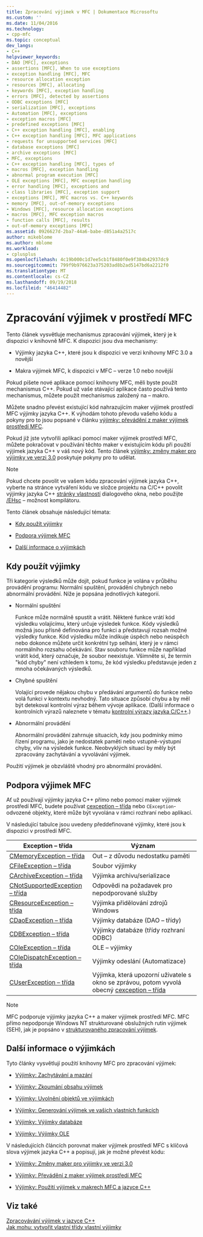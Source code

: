 ```yaml
---
title: Zpracování výjimek v MFC | Dokumentace Microsoftu
ms.custom: ''
ms.date: 11/04/2016
ms.technology:
- cpp-mfc
ms.topic: conceptual
dev_langs:
- C++
helpviewer_keywords:
- DAO [MFC], exceptions
- assertions [MFC], When to use exceptions
- exception handling [MFC], MFC
- resource allocation exception
- resources [MFC], allocating
- keywords [MFC], exception handling
- errors [MFC], detected by assertions
- ODBC exceptions [MFC]
- serialization [MFC], exceptions
- Automation [MFC], exceptions
- exception macros [MFC]
- predefined exceptions [MFC]
- C++ exception handling [MFC], enabling
- C++ exception handling [MFC], MFC applications
- requests for unsupported services [MFC]
- database exceptions [MFC]
- archive exceptions [MFC]
- MFC, exceptions
- C++ exception handling [MFC], types of
- macros [MFC], exception handling
- abnormal program execution [MFC]
- OLE exceptions [MFC], MFC exception handling
- error handling [MFC], exceptions and
- class libraries [MFC], exception support
- exceptions [MFC], MFC macros vs. C++ keywords
- memory [MFC], out-of-memory exceptions
- Windows [MFC], resource allocation exceptions
- macros [MFC], MFC exception macros
- function calls [MFC], results
- out-of-memory exceptions [MFC]
ms.assetid: 0926627d-2ba7-44a6-babe-d851a4a2517c
author: mikeblome
ms.author: mblome
ms.workload:
- cplusplus
ms.openlocfilehash: 4c19b000c1d7ee5cb1f8480f0e9f384b42937dc9
ms.sourcegitcommit: 799f9b976623a375203ad8b2ad5147bd6a2212f0
ms.translationtype: MT
ms.contentlocale: cs-CZ
ms.lasthandoff: 09/19/2018
ms.locfileid: "46414482"
---
```

# <a name="exception-handling-in-mfc"></a>Zpracování výjimek v prostředí MFC

Tento článek vysvětluje mechanismus zpracování výjimek, který je k dispozici v knihovně MFC. K dispozici jsou dva mechanismy:

- Výjimky jazyka C++, které jsou k dispozici ve verzi knihovny MFC 3.0 a novější

- Makra výjimek MFC, k dispozici v MFC – verze 1.0 nebo novější

Pokud píšete nové aplikace pomocí knihovny MFC, měli byste použít mechanismus C++. Pokud už vaše stávající aplikace často používá tento mechanismus, můžete použít mechanismus založený na – makro.

Můžete snadno převést existující kód nahrazujícím maker výjimek prostředí MFC výjimky jazyka C++. K výhodám tohoto převodu vašeho kódu a pokyny pro to jsou popsané v článku [výjimky: převádění z maker výjimek prostředí MFC](../mfc/exceptions-converting-from-mfc-exception-macros.md).

Pokud již jste vytvořili aplikaci pomocí maker výjimek prostředí MFC, můžete pokračovat v používání těchto maker v existujícím kódu při použití výjimek jazyka C++ v váš nový kód. Tento článek [výjimky: změny maker pro výjimky ve verzi 3.0](../mfc/exceptions-changes-to-exception-macros-in-version-3-0.md) poskytuje pokyny pro to udělat.

> [!NOTE]
>  Pokud chcete povolit ve vašem kódu zpracování výjimek jazyka C++, vyberte na stránce vytváření kódu ve složce projektu na C/C++ povolit výjimky jazyka C++ [stránky vlastností](../ide/property-pages-visual-cpp.md) dialogového okna, nebo použijte [/EHsc](../build/reference/eh-exception-handling-model.md) – možnost kompilátoru.

Tento článek obsahuje následující témata:

- [Kdy použít výjimky](#_core_when_to_use_exceptions)

- [Podpora výjimek MFC](#_core_mfc_exception_support)

- [Další informace o výjimkách](#_core_further_reading_about_exceptions)

##  <a name="_core_when_to_use_exceptions"></a> Kdy použít výjimky

Tři kategorie výsledků může dojít, pokud funkce je volána v průběhu provádění programu: Normální spuštění, provádění chybných nebo abnormální provádění. Níže je popsána jednotlivých kategorií.

- Normální spuštění

     Funkce může normálně spustit a vrátit. Některé funkce vrátí kód výsledku volajícímu, který určuje výsledek funkce. Kódy výsledků možná jsou přísně definována pro funkci a představují rozsah možné výsledky funkce. Kód výsledku může indikuje úspěch nebo neúspěch nebo dokonce můžete určit konkrétní typ selhání, který je v rámci normálního rozsahu očekávání. Stav souboru funkce může například vrátit kód, který označuje, že soubor neexistuje. Všimněte si, že termín "kód chyby" není vzhledem k tomu, že kód výsledku představuje jeden z mnoha očekávaných výsledků.

- Chybné spuštění

     Volající provede nějakou chybu v předávání argumentů do funkce nebo volá funkci v kontextu nevhodný. Tato situace způsobí chybu a by měl být detekoval kontrolní výraz během vývoje aplikace. (Další informace o kontrolních výrazů naleznete v tématu [kontrolní výrazy jazyka C/C++](/visualstudio/debugger/c-cpp-assertions).)

- Abnormální provádění

     Abnormální provádění zahrnuje situacích, kdy jsou podmínky mimo řízení programu, jako je nedostatek paměti nebo vstupně-výstupní chyby, vliv na výsledek funkce. Neobvyklých situací by měly být zpracovány zachytávání a vyvolávání výjimek.

Použití výjimek je obzvláště vhodný pro abnormální provádění.

##  <a name="_core_mfc_exception_support"></a> Podpora výjimek MFC

Ať už používají výjimky jazyka C++ přímo nebo pomocí maker výjimek prostředí MFC, budete používat [cexception – třída](../mfc/reference/cexception-class.md) nebo `CException`-odvozené objekty, které může být vyvolána v rámci rozhraní nebo aplikací.

V následující tabulce jsou uvedeny předdefinované výjimky, které jsou k dispozici v prostředí MFC.

|Exception – třída|Význam|
|---------------------|-------------|
|[CMemoryException – třída](../mfc/reference/cmemoryexception-class.md)|Out – z důvodu nedostatku paměti|
|[CFileException – třída](../mfc/reference/cfileexception-class.md)|Soubor výjimky|
|[CArchiveException – třída](../mfc/reference/carchiveexception-class.md)|Výjimka archivu/serializace|
|[CNotSupportedException – třída](../mfc/reference/cnotsupportedexception-class.md)|Odpovědi na požadavek pro nepodporované služby|
|[CResourceException – třída](../mfc/reference/cresourceexception-class.md)|Výjimka přidělování zdrojů Windows|
|[CDaoException – třída](../mfc/reference/cdaoexception-class.md)|Výjimky databáze (DAO – třídy)|
|[CDBException – třída](../mfc/reference/cdbexception-class.md)|Výjimky databáze (třídy rozhraní ODBC)|
|[COleException – třída](../mfc/reference/coleexception-class.md)|OLE – výjimky|
|[COleDispatchException – třída](../mfc/reference/coledispatchexception-class.md)|Výjimky odeslání (Automatizace)|
|[CUserException – třída](../mfc/reference/cuserexception-class.md)|Výjimka, která upozorní uživatele s okno se zprávou, potom vyvolá obecný [cexception – třída](../mfc/reference/cexception-class.md)|

> [!NOTE]
>  MFC podporuje výjimky jazyka C++ a maker výjimek prostředí MFC. MFC přímo nepodporuje Windows NT strukturované obslužných rutin výjimek (SEH), jak je popsáno v [strukturovaného zpracování výjimek](https://msdn.microsoft.com/library/windows/desktop/ms680657).

##  <a name="_core_further_reading_about_exceptions"></a> Další informace o výjimkách

Tyto články vysvětlují použití knihovny MFC pro zpracování výjimek:

- [Výjimky: Zachytávání a mazání](../mfc/exceptions-catching-and-deleting-exceptions.md)

- [Výjimky: Zkoumání obsahu výjimek](../mfc/exceptions-examining-exception-contents.md)

- [Výjimky: Uvolnění objektů ve výjimkách](../mfc/exceptions-freeing-objects-in-exceptions.md)

- [Výjimky: Generování výjimek ve vašich vlastních funkcích](../mfc/exceptions-throwing-exceptions-from-your-own-functions.md)

- [Výjimky: Výjimky databáze](../mfc/exceptions-database-exceptions.md)

- [Výjimky: Výjimky OLE](../mfc/exceptions-ole-exceptions.md)

V následujících článcích porovnat maker výjimek prostředí MFC s klíčová slova výjimek jazyka C++ a popisují, jak je možné převést kódu:

- [Výjimky: Změny maker pro výjimky ve verzi 3.0](../mfc/exceptions-changes-to-exception-macros-in-version-3-0.md)

- [Výjimky: Převádění z maker výjimek prostředí MFC](../mfc/exceptions-converting-from-mfc-exception-macros.md)

- [Výjimky: Použití výjimek v makrech MFC a jazyce C++](../mfc/exceptions-using-mfc-macros-and-cpp-exceptions.md)

## <a name="see-also"></a>Viz také

[Zpracovávání výjimek v jazyce C++](../cpp/cpp-exception-handling.md)<br/>
[Jak mohu: vytvořit vlastní třídy vlastní výjimky](http://go.microsoft.com/fwlink/p/?linkid=128045)

